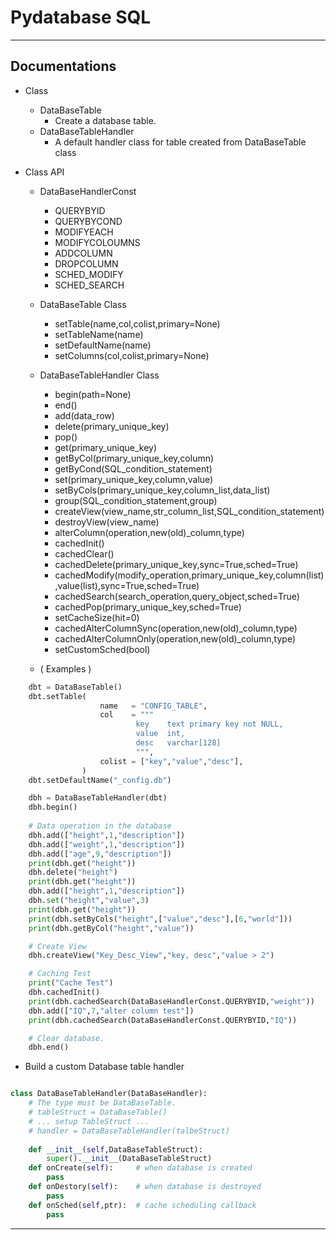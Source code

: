 # Pydatabase SQL
---------------------------------------
## Documentations
* Class
  * DataBaseTable
    * Create a database table.
  * DataBaseTableHandler
    * A default handler class for table created from DataBaseTable class
    
* Class API
    * DataBaseHandlerConst
      * QUERYBYID
      * QUERYBYCOND
      * MODIFYEACH
      * MODIFYCOLOUMNS
      * ADDCOLUMN
      * DROPCOLUMN
      * SCHED_MODIFY
      * SCHED_SEARCH
      
    * DataBaseTable Class
      * setTable(name,col,colist,primary=None)
      * setTableName(name)     
      * setDefaultName(name)
      * setColumns(col,colist,primary=None)
          
          
    * DataBaseTableHandler Class
      * begin(path=None)
      * end()
      * add(data_row)
      * delete(primary_unique_key)
      * pop()
      * get(primary_unique_key)
      * getByCol(primary_unique_key,column)
      * getByCond(SQL_condition_statement)
      * set(primary_unique_key,column,value)
      * setByCols(primary_unique_key,column_list,data_list)
      * group(SQL_condition_statement,group)
      * createView(view_name,str_column_list,SQL_condition_statement)
      * destroyView(view_name)
      * alterColumn(operation,new(old)_column,type)
      * cachedInit()
      * cachedClear()
      * cachedDelete(primary_unique_key,sync=True,sched=True)
      * cachedModify(modify_operation,primary_unique_key,column(list),value(list),sync=True,sched=True)
      * cachedSearch(search_operation,query_object,sched=True)
      * cachedPop(primary_unique_key,sched=True)
      * setCacheSize(hit=0)
      * cachedAlterColumnSync(operation,new(old)_column,type)
      * cachedAlterColumnOnly(operation,new(old)_column,type)
      * setCustomSched(bool)
    * ( Examples )
```python
    dbt = DataBaseTable()
    dbt.setTable(
                    name   = "CONFIG_TABLE",
                    col    = """
                            key    text primary key not NULL,
                            value  int,
                            desc   varchar[128]
                            """,
                    colist = ["key","value","desc"],
                )
    dbt.setDefaultName("_config.db")

    dbh = DataBaseTableHandler(dbt)
    dbh.begin()
  
    # Data operation in the database
    dbh.add(["height",1,"description"])
    dbh.add(["weight",1,"description"])
    dbh.add(["age",9,"description"])
    print(dbh.get("height"))
    dbh.delete("height")
    print(dbh.get("height"))
    dbh.add(["height",1,"description"])
    dbh.set("height","value",3)
    print(dbh.get("height"))
    print(dbh.setByCols("height",["value","desc"],[6,"world"]))
    print(dbh.getByCol("height","value"))

    # Create View
    dbh.createView("Key_Desc_View","key, desc","value > 2")

    # Caching Test
    print("Cache Test")
    dbh.cachedInit()
    print(dbh.cachedSearch(DataBaseHandlerConst.QUERYBYID,"weight"))
    dbh.add(["IQ",7,"alter column test"])
    print(dbh.cachedSearch(DataBaseHandlerConst.QUERYBYID,"IQ"))

    # Clear database.
    dbh.end()
```

* Build a custom Database table handler
```python

class DataBaseTableHandler(DataBaseHandler):
    # The type must be DataBaseTable.
    # tableStruct = DataBaseTable()
    # ... setup TableStruct ...
    # handler = DataBaseTableHandler(talbeStruct)
    
    def __init__(self,DataBaseTableStruct):
        super().__init__(DataBaseTableStruct)
    def onCreate(self):     # when database is created
        pass
    def onDestory(self):    # when database is destroyed
        pass
    def onSched(self,ptr):  # cache scheduling callback
        pass
```
      
---------------------------------------